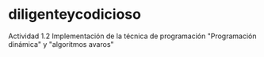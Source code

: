 # diligenteycodicioso
Actividad 1.2 Implementación de la técnica de programación "Programación dinámica" y "algoritmos avaros"
